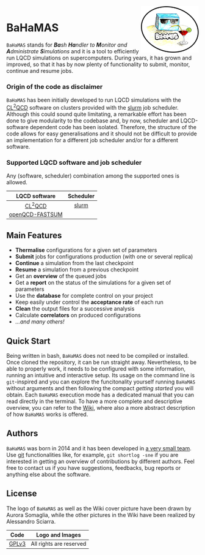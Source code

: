 <img src="https://github.com/AG-Philipsen/BaHaMAS/blob/images/Logo.png?raw=true" align="right" width="30%" height="30%"/>

# BaHaMAS

`BaHaMAS` stands for ***Ba**sh **Ha**ndler to **M**onitor and **A**dministrate **S**imulations* and it is a tool to efficiently run LQCD simulations on supercomputers. During years, it has grown and improved, so that it has by now plenty of functionality to submit, monitor, continue and resume jobs.

### Origin of the code as disclaimer

`BaHaMAS` has been initially developed to run LQCD simulations with the [CL<sup>2</sup>QCD] software on clusters provided with the [slurm] job scheduler.
Although this could sound quite limitating, a remarkable effort has been done to give modularity to the codebase and, by now, scheduler and LQCD-software dependent code has been isolated.
Therefore, the structure of the code allows for easy generalisations and it should not be difficult to provide an implementation for a different job scheduler and/or for a different software.

### Supported LQCD software and job scheduler

Any (software, scheduler) combination among the supported ones is allowed.

|     **LQCD software**      |   **Scheduler**   |
|     :---------------:      |   :-----------:   |
| [CL<sup>2</sup>QCD]        | [slurm]           | 
| [openQCD-FASTSUM]          |                   |

## Main Features

 - **Thermalise** configurations for a given set of parameters
 - **Submit** jobs for configurations production (with one or several replica)
 - **Continue** a simulation from the last checkpoint
 - **Resume** a simulation from a previous checkpoint
 - Get an **overview** of the queued jobs
 - Get a **report** on the status of the simulations for a given set of parameters
 - Use the **database** for complete control on your project
 - Keep easily under control the **acceptance rate** of each run
 - **Clean** the output files for a successive analysis
 - Calculate **correlators** on produced configurations
 - *...and many others!*

## Quick Start

Being written in bash, `BaHaMAS` does not need to be compiled or installed.
Once cloned the repository, it can be run straight away.
Nevertheless, to be able to properly work, it needs to be configured with some information, running an intuitive and interactive setup.
Its usage on the command line is `git`-inspired and you can explore the funcitonality yourself running `BaHaMAS` without arguments and then following the compact _getting started_ you will obtain.
Each `BaHaMAS` execution mode has a dedicated manual that you can read directly in the terminal.
To have a more complete and descriptive overview, you can refer to the [Wiki], where also a more abstract description of how `BaHaMAS` works is offered.

## Authors

`BaHaMAS` was born in 2014 and it has been developed in [a very small team][authors].
Use [git] functionalities like, for example, `git shortlog -sne` if you are interested in getting an overview of contributions by different authors.
Feel free to contact us if you have suggestions, feedbacks, bug reports or anything else about the software.


License
----

The logo of `BaHaMAS` as well as the Wiki cover picture have been drawn by Aurora Somaglia, while the other pictures in the Wiki have been realized by Alessandro Sciarra.

|     **Code**      |   **Logo and Images**   |
|     :------:      |   :-----------------:   |
| [GPLv3](/LICENSE) | All rights are reserved |

[//]: # (These are reference links used in the body of this note and get stripped out when the markdown processor does its job. There is no need to format nicely because it shouldn't be seen. Thanks SO - http://stackoverflow.com/questions/4823468/store-comments-in-markdown-syntax)


   [slurm]: <https://slurm.schedmd.com/>
   [CL<sup>2</sup>QCD]: <https://github.com/AG-Philipsen/cl2qcd>
   [openQCD-FASTSUM]: <https://gitlab.com/fastsum/openqcd-fastsum>
   [Wiki]: <https://gitlab.itp.uni-frankfurt.de/lattice-qcd/ag-philipsen/BaHaMAS/-/wikis/home>
   [git]: <https://git-scm.com>
   [logo]: <https://gitlab.itp.uni-frankfurt.de/lattice-qcd/ag-philipsen/BaHaMAS/-/blob/images/Logo.png>
   [authors]: <https://gitlab.itp.uni-frankfurt.de/lattice-qcd/ag-philipsen/BaHaMAS/-/wikis/Authors>
